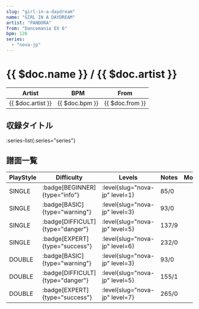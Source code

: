 ```yaml
---
slug: "girl-in-a-daydream"
name: "GIRL IN A DAYDREAM"
artist: "PANDORA"
from: "Dancemania EX 6"
bpm: 126
series:
  - "nova-jp"
---
```


# {{ $doc.name }} / {{ $doc.artist }}

|Artist|BPM|From|
|------|---|----|
|{{ $doc.artist }}|{{ $doc.bpm }}|{{ $doc.from }}|

## 収録タイトル

:series-list{:series="series"}

## 譜面一覧

|PlayStyle|Difficulty|Levels|Notes|Movie|
|---------|----------|------|-----|-----|
|SINGLE| :badge[BEGINNER]{type="info"}|<div class="field is-grouped is-grouped-multiline"> :level{slug="nova-jp" level=1}</div>|85/0||
|SINGLE| :badge[BASIC]{type="warning"}|<div class="field is-grouped is-grouped-multiline"> :level{slug="nova-jp" level=3}</div>|93/0||
|SINGLE| :badge[DIFFICULT]{type="danger"}|<div class="field is-grouped is-grouped-multiline"> :level{slug="nova-jp" level=5}</div>|137/9||
|SINGLE| :badge[EXPERT]{type="success"}|<div class="field is-grouped is-grouped-multiline"> :level{slug="nova-jp" level=6}</div>|232/0||
|DOUBLE| :badge[BASIC]{type="warning"}|<div class="field is-grouped is-grouped-multiline"> :level{slug="nova-jp" level=3}</div>|93/0||
|DOUBLE| :badge[DIFFICULT]{type="danger"}|<div class="field is-grouped is-grouped-multiline"> :level{slug="nova-jp" level=5}</div>|155/1||
|DOUBLE| :badge[EXPERT]{type="success"}|<div class="field is-grouped is-grouped-multiline"> :level{slug="nova-jp" level=7}</div>|265/0||
